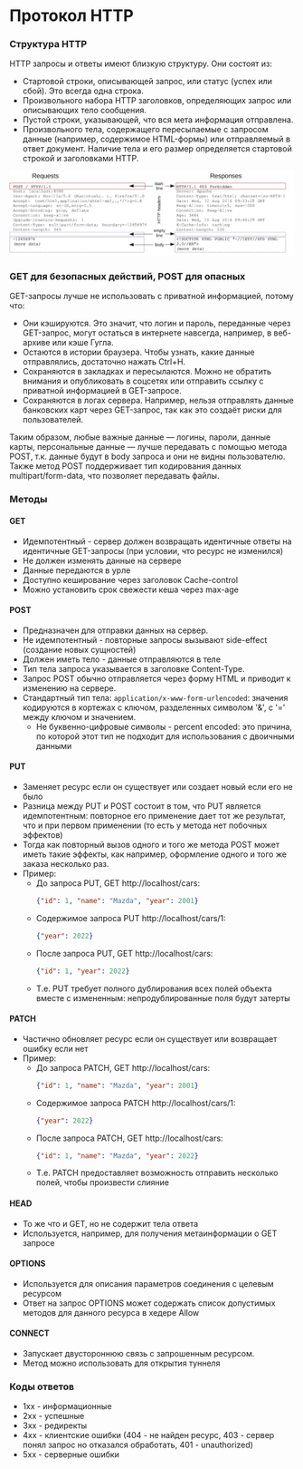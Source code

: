 # Протокол HTTP
### Структура HTTP
HTTP запросы и ответы имеют близкую структуру. Они состоят из:
+ Стартовой строки, описывающей запрос, или статус (успех или сбой). Это всегда одна строка.
+ Произвольного набора HTTP заголовков, определяющих запрос или описывающих тело сообщения.
+ Пустой строки, указывающей, что вся мета информация отправлена.
+ Произвольного тела, содержащего пересылаемые с запросом данные (например, содержимое HTML-формы) или отправляемый в ответ документ. Наличие тела и его размер определяется стартовой строкой и заголовками HTTP.

![http.jpg](resources/http.jpg)

### GET для безопасных действий, POST для опасных
GET-запросы лучше не использовать с приватной информацией, потому что:

+ Они кэшируются. Это значит, что логин и пароль, переданные через GET-запрос, могут остаться в интернете навсегда, например, в веб-архиве или кэше Гугла.
+ Остаются в истории браузера. Чтобы узнать, какие данные отправлялись, достаточно нажать Ctrl+H.
+ Сохраняются в закладках и пересылаются. Можно не обратить внимания и опубликовать в соцсетях или отправить ссылку с приватной информацией в GET-запросе.
+ Сохраняются в логах сервера. Например, нельзя отправлять данные банковских карт через GET-запрос, так как это создаёт риски для пользователей.

Таким образом, любые важные данные — логины, пароли, данные карты, персональные данные — лучше передавать с помощью метода POST, т.к. данные будут в body запроса и они не видны пользователю. Также метод POST поддерживает тип кодирования данных multipart/form-data, что позволяет передавать файлы.

### Методы
#### GET
+ Идемпотентный - сервер должен возвращать идентичные ответы на идентичные GET-запросы (при условии, что ресурс не изменился)
+ Не должен изменять данные на сервере
+ Данные передаются в урле
+ Доступно кеширование через заголовок Cache-control
+ Можно установить срок свежести кеша через max-age

#### POST
+ Предназначен для отправки данных на сервер.
+ Не идемпотентный - повторные запросы вызывают side-effect (создание новых сущностей)
+ Должен иметь тело - данные отправляются в теле
+ Тип тела запроса указывается в заголовке Content-Type.
+ Запрос POST обычно отправляется через форму HTML и приводит к изменению на сервере. 
+ Стандартный тип тела: 
    ```application/x-www-form-urlencoded```: значения кодируются в кортежах с ключом, разделенных символом '&', с '=' между ключом и значением. 
    + Не буквенно-цифровые символы - percent encoded: это причина, по которой этот тип не подходит для использования с двоичными данными

#### PUT
+ Заменяет ресурс если он существует или создает новый если его не было
+ Разница между PUT и POST состоит в том, что PUT является идемпотентным: 
повторное его применение дает тот же результат, что и при первом применении (то есть у метода нет побочных эффектов)
+ Тогда как повторный вызов одного и того же метода POST может иметь такие эффекты, 
как например, оформление одного и того же заказа несколько раз.
+ Пример:
  + До запроса PUT, GET http://localhost/cars:
    ```json
    {"id": 1, "name": "Mazda", "year": 2001}
    ```
  + Содержимое запроса PUT http://localhost/cars/1:
    ```json
    {"year": 2022}
    ```
  + После запроса PUT, GET http://localhost/cars:
    ```json
    {"id": 1, "year": 2022}
    ```
  + Т.е. PUT требует полного дублирования всех полей объекта вместе с измененным: непродублированные поля будут затерты

#### PATCH
+ Частично обновляет ресурс если он существует или возвращает ошибку если нет
+ Пример:
  + До запроса PATCH, GET http://localhost/cars:
    ```json
    {"id": 1, "name": "Mazda", "year": 2001}
    ```
  + Содержимое запроса PATCH http://localhost/cars/1:
    ```json
    {"year": 2022}
    ```
  + После запроса PATCH, GET http://localhost/cars:
    ```json
    {"id": 1, "name": "Mazda", "year": 2022}
    ```
  + Т.е. PATCH предоставляет возможность отправить несколько полей, чтобы произвести слияние

#### HEAD
+ То же что и GET, но не содержит тела ответа
+ Используется, например, для получения метаинформации о GET запросе

#### OPTIONS
+ Используется для описания параметров соединения с целевым ресурсом
+ Ответ на запрос OPTIONS может содержать список допустимых методов для данного ресурса в хедере Allow

#### CONNECT
+ Запускает двустороннюю связь с запрошенным ресурсом. 
+ Метод можно использовать для открытия туннеля

### Коды ответов
+ 1хх - информационные
+ 2хх - успешные
+ 3хх - редиректы
+ 4хх - клиентские ошибки (404 - не найден ресурс, 403 - сервер понял запрос но отказался обработать, 401 - unauthorized)
+ 5хх - серверные ошибки
